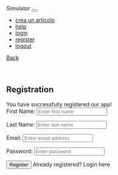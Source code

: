 <!doctype html>
<html xmlns:th="http://www.thymeleaf.org">
<head th:fragment="head">
<meta charset="utf-8">
<meta name="viewport" content="width=device-width, initial-scale=1">
<title th:text="${(title)}">Bootstrap demo</title>
<!--google font robot mono-->
<link rel="preconnect" href="https://fonts.googleapis.com">
<link rel="preconnect" href="https://fonts.gstatic.com" crossorigin>
<link href="https://fonts.googleapis.com/css2?family=Roboto+Mono:wght@500&display=swap" rel="stylesheet">
<!--end-google font-->
<!--icona-->
<link rel="stylesheet" href="https://cdn.jsdelivr.net/npm/bootstrap-icons@1.11.2/font/bootstrap-icons.min.css">
<!--end-icona-->
<!--bootstrap-->
<link href="https://cdn.jsdelivr.net/npm/bootstrap@5.3.2/dist/css/bootstrap.min.css" rel="stylesheet" 
integrity="sha384-T3c6CoIi6uLrA9TneNEoa7RxnatzjcDSCmG1MXxSR1GAsXEV/Dwwykc2MPK8M2HN" crossorigin="anonymous">
<!--end-bootstrap-->
<!--css-->
<link rel="stylesheet" href="style.css">
<!--end-css-->
</head>
<body>
<!-- navbar -->
<nav class="navbar navbar-expand-lg bg-body-tertiary">
    <div class="container-fluid">
        <a class="navbar-brand">Simulator</a>
        <button class="navbar-toggler" type="button" data-bs-toggle="collapse" data-bs-target="#navbarSupportedContent" aria-controls="#navbarSupportedContent" aria-expanded="false" aria-label="Toggle navigation">
            <span class="navbar-toggler-icon"></span>
        </button>
        <div class="collapse navbar-collapse" id="navbarSupportedContent">
            <ul class="navbar-nav me-auto mb-2 mb-lg-0">
                <li class="nav-item">
                    <a class="nav-link active" aria-current="page" href="#">crea un articolo</a>
                </li>
                <li class="nav-item">
                    <a class="nav-link active" aria-current="page" href="#">help</a>
                </li>
                <li class="nav-item">
                    <a class="nav-link active" aria-current="page" href="#">login</a>
                </li>
                <li class="nav-item">
                    <a class="nav-link active" aria-current="page" href="#">register</a>
                </li>
                <li class="nav-item">
                    <a class="nav-link active" aria-current="page" href="#">logout</a>
                </li>
            </ul>
            <!-- Back Button -->
            <a class="navbar-brand" href="javascript:history.back()">Back</a>
        </div>
    </div>
</nav>

<div class="vh-100">
    <br><br />
    <div class="container">
        <div class="row col-md-8 offset-md-2">
            <div class="card">
                <div class="card-header">
                    <h2 class="text-center">Registration</h2>
                </div>
                <div th:if="${param.success}">
                    <div class="alert alert-info">
                        You have successfully registered our app!
                    </div>
                </div>
                <div class="card-body">
                    <form method="post" th:action="@{/register/save}" th:object="${user}">
                        <div class="form-group mb-3">
                            <label class="form-label">First Name:</label>
                            <input class="form-control" id="firstName" name="firstName" placeholder="Enter first name" th:field="*{firstName}" type="text"/>
                            <p class="text-danger" th:errors="*{firstName}" th:if="${#fields.hasErrors('firstName')}"></p>
                        </div>
                        <div class="form-group mb-3">
                            <label class="form-label">Last Name:</label>
                            <input class="form-control" id="lastName" name="lastName" placeholder="Enter last name" th:field="*{lastName}" type="text"/>
                            <p class="text-danger" th:errors="*{lastName}" th:if="${#fields.hasErrors('lastName')}"></p>
                        </div>
                        <div class="form-group mb-3">
                            <label class="form-label">Email:</label>
                            <input class="form-control" id="email" name="email" placeholder="Enter email address" th:field="*{email}" type="email"/>
                            <p class="text-danger" th:errors="*{email}" th:if="${#fields.hasErrors('email')}"></p>
                        </div>
                        <div class="form-group mb-3">
                            <label class="form-label">Password:</label>
                            <input class="form-control" id="password" name="password" placeholder="Enter password" th:field="*{password}" type="password"/>
                            <p class="text-danger" th:errors="*{password}" th:if="${#fields.hasErrors('password')}"></p>
                        </div>
                        <div class="form-group">
                            <button class="btn btn-primary" type="submit">Register</button>
                            <span>Already registered? <a th:href="@{/login}">Login here</a></span>
                        </div>
                    </form>
                </div>
            </div>
        </div>
    </div>
</div>

<!--bootstrap-->
<script src="https://cdn.jsdelivr.net/npm/bootstrap@5.3.2/dist/js/bootstrap.bundle.min.js" 
integrity="sha384-T3c6CoIi6uLrA9TneNEoa7RxnatzjcDSCmG1MXxSR1GAsXEV/Dwwykc2MPK8M2HN" crossorigin="anonymous"></script>
<!--end-bootstrap-->
<!--javascript-->
<script src="main.js"></script>
<!--end-javascript-->
</body>
</html>
